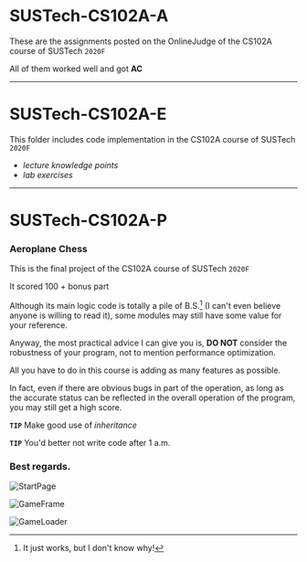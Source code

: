 # SUSTech-CS102A-A

These are the assignments posted on the OnlineJudge of the CS102A course of SUSTech `2020F`

All of them worked well and got **AC**

---

# SUSTech-CS102A-E

This folder includes code implementation in the CS102A course of SUSTech `2020F`

- *lecture knowledge points*
- *lab exercises*

---

# SUSTech-CS102A-P

### Aeroplane Chess

This is the final project of the CS102A course of SUSTech `2020F`

It scored 100 + bonus part

Although its main logic code is totally a pile of B.S.[^1] 
(I can't even believe anyone is willing to read it),
some modules may still have some value for your reference.

Anyway, the most practical advice I can give you is,
**DO NOT** consider the robustness of your program,
not to mention performance optimization.

All you have to do in this course is adding as many features as possible.

In fact, even if there are obvious bugs in part of the operation,
as long as the accurate status can be reflected in the overall operation of the program,
you may still get a high score.

**`TIP`** Make good use of *inheritance*

**`TIP`** You'd better not write code after 1 a.m.

### Best regards.


![StartPage](https://github.com/HeZean/SUSTech-CS102A/blob/main/SUSTech-CS102A-P/Proj/src/cs102a/aeroplane/resources/res/1.png)

![GameFrame](https://github.com/HeZean/SUSTech-CS102A/blob/main/SUSTech-CS102A-P/Proj/src/cs102a/aeroplane/resources/res/2.png)

![GameLoader](https://github.com/HeZean/SUSTech-CS102A/blob/main/SUSTech-CS102A-P/Proj/src/cs102a/aeroplane/resources/res/3.png)


[^1]: It just works, but I don't know why!